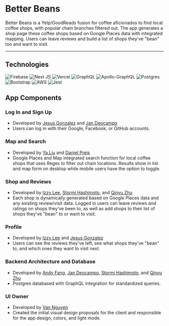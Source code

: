 # Better Beans

Better Beans is a Yelp/GoodReads fusion for coffee aficionados to find local coffee shops, with popular chain branches filtered out. The app generates a shop page these coffee shops based on Google Places data with integrated mapping. Users can leave reviews and build a list of shops they've "bean" too and want to visit.

---

## Technologies

![Firebase](https://img.shields.io/badge/firebase-%23039BE5.svg?style=for-the-badge&logo=firebase)
![Next JS](https://img.shields.io/badge/Next-black?style=for-the-badge&logo=next.js&logoColor=white)
![Vercel](https://img.shields.io/badge/vercel-%23000000.svg?style=for-the-badge&logo=vercel&logoColor=white)
![GraphQL](https://img.shields.io/badge/-GraphQL-E10098?style=for-the-badge&logo=graphql&logoColor=white)
![Apollo-GraphQL](https://img.shields.io/badge/-ApolloGraphQL-311C87?style=for-the-badge&logo=apollo-graphql)
![Postgres](https://img.shields.io/badge/postgres-%23316192.svg?style=for-the-badge&logo=postgresql&logoColor=white)
![Bootstrap](https://img.shields.io/badge/bootstrap-%23563D7C.svg?style=for-the-badge&logo=bootstrap&logoColor=white)
![AWS](https://img.shields.io/badge/AWS-%23FF9900.svg?style=for-the-badge&logo=amazon-aws&logoColor=white)
![Jest](https://img.shields.io/badge/-jest-%23C21325?style=for-the-badge&logo=jest&logoColor=white)

## App Components

### Log In and Sign Up

- Developed by [Jesus Gonzalez](https://github.com/JGon26) and [Jan Deocampo](https://github.com/Darumin)
- Users can log in with their Google, Facebook, or GitHub accounts.

### Map and Search

- Developed by [Ya Liu](https://github.com/ya-liu) and [Daniel Prejs](https://github.com/dprejs)
- Google Places and Map integrated search function for local coffee shops that uses Regex to filter out chain locations. Results show in list and map form on desktop while mobile users have the option to toggle.

### Shop and Reviews

- Developed by [Izzy Lee](https://github.com/isabell-lee), [Stormi Hashimoto](https://github.com/stormikph), and [Qinyu Zhu](https://github.com/zhuzhuxia078)
- Each shop is dynamically generated based on Google Places data and any existing review/visit data. Logged in users can leave reviews and ratings on shops they've been to, as well as add shops to their list of shops they've "bean" to or want to visit.

### Profile

- Developed by [Izzy Lee](https://github.com/isabell-lee) and [Jesus Gonzalez](https://github.com/JGon26)
- Users can see the reviews they've left, see what shops they've "bean" to, and which ones they want to visit next.


### Backend Architecture and Database

- Developed by [Andy Fang](https://github.com/fang-andy), [Jan Deocampo](https://github.com/Darumin), [Stormi Hashimoto](https://github.com/stormikph), and [Qinyu Zhu](https://github.com/zhuzhuxia078)
- Postgres databased with GraphQL integration for standardized queries.

### UI Owner
- Developed by [Van Nguyen](https://github.com/vannguyen-vn)
- Created the initial visual design proposals for the client and responsible for the app design, colors, and light mode.

<!-- ## Getting Started

First, run the development server:

```bash
npm run dev
# or
yarn dev
```

Open [http://localhost:3000](http://localhost:3000) with your browser to see the result.

You can start editing the page by modifying `pages/index.js`. The page auto-updates as you edit the file.

[API routes](https://nextjs.org/docs/api-routes/introduction) can be accessed on [http://localhost:3000/api/hello](http://localhost:3000/api/hello). This endpoint can be edited in `pages/api/hello.js`.

The `pages/api` directory is mapped to `/api/*`. Files in this directory are treated as [API routes](https://nextjs.org/docs/api-routes/introduction) instead of React pages.

## Firebase Authentication set-up
You will need a firebase account to get started.
Create a project, and an application for the project.

Once you have your keys, add them to a global .env file. You will need these to initialize firebase.
In Next.js, the convention for naming environment variables is that they have to start with NEXT_PUBLIC.
```
NEXT_PUBLIC_FIREBASE_PUBLIC_API_KEY=<YOUR_API_KEY>
NEXT_PUBLIC_FIREBASE_AUTH_DOMAIN=<YOUR_DOMAIN>
NEXT_PUBLIC_FIREBASE_PROJECT_ID=<YOUR_PROJECT_ID>
```

The app is currently set up to use Google/Facebook/Github authentication. You will need to activate those sign-in methods on firebase or remove the sign-in components you do not wish to use from pages/login/index.js.



## Learn More

To learn more about Next.js, take a look at the following resources:

- [Next.js Documentation](https://nextjs.org/docs) - learn about Next.js features and API.
- [Learn Next.js](https://nextjs.org/learn) - an interactive Next.js tutorial.

You can check out [the Next.js GitHub repository](https://github.com/vercel/next.js/) - your feedback and contributions are welcome!

## Deploy on Vercel

The easiest way to deploy your Next.js app is to use the [Vercel Platform](https://vercel.com/new?utm_medium=default-template&filter=next.js&utm_source=create-next-app&utm_campaign=create-next-app-readme) from the creators of Next.js.

Check out our [Next.js deployment documentation](https://nextjs.org/docs/deployment) for more details. -->
